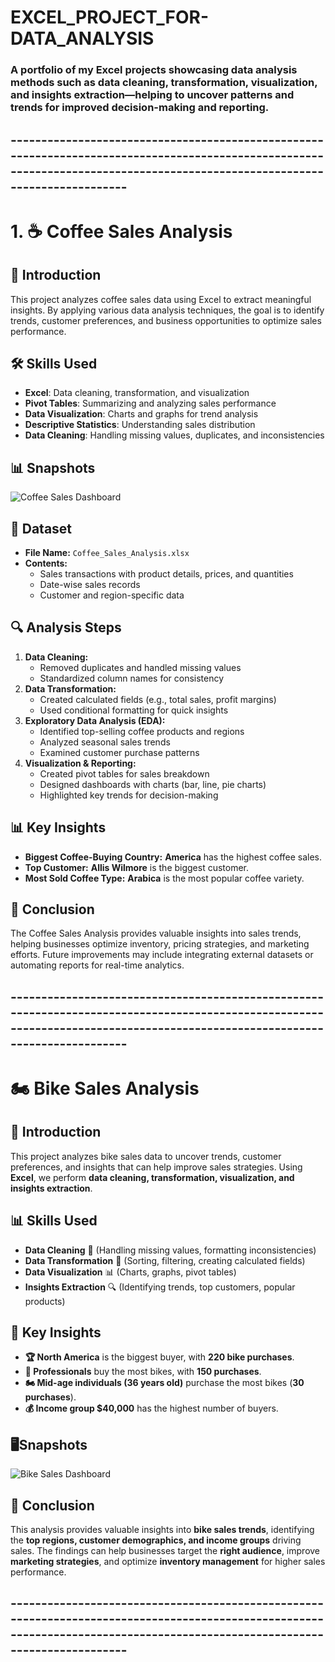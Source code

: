 # EXCEL_PROJECT_FOR-DATA_ANALYSIS
### A portfolio of my Excel projects showcasing data analysis methods such as data cleaning, transformation, visualization, and insights extraction—helping to uncover patterns and trends for improved decision-making and reporting.  
## ----------------------------------------------------------------------------------------------------------------------------------------------------------------------------
# 1. ☕ Coffee Sales Analysis

## 📌 Introduction  
This project analyzes coffee sales data using Excel to extract meaningful insights. By applying various data analysis techniques, the goal is to identify trends, customer preferences, and business opportunities to optimize sales performance.  

## 🛠️ Skills Used  
- **Excel**: Data cleaning, transformation, and visualization  
- **Pivot Tables**: Summarizing and analyzing sales performance  
- **Data Visualization**: Charts and graphs for trend analysis  
- **Descriptive Statistics**: Understanding sales distribution  
- **Data Cleaning**: Handling missing values, duplicates, and inconsistencies
## 📊 Snapshots
![Coffee Sales Dashboard](https://i.imgur.com/QkJxATW.png)

## 📂 Dataset  
- **File Name:** `Coffee_Sales_Analysis.xlsx`  
- **Contents:**  
  - Sales transactions with product details, prices, and quantities  
  - Date-wise sales records  
  - Customer and region-specific data  

## 🔍 Analysis Steps  
1. **Data Cleaning:**  
   - Removed duplicates and handled missing values  
   - Standardized column names for consistency  
2. **Data Transformation:**  
   - Created calculated fields (e.g., total sales, profit margins)  
   - Used conditional formatting for quick insights  
3. **Exploratory Data Analysis (EDA):**  
   - Identified top-selling coffee products and regions  
   - Analyzed seasonal sales trends  
   - Examined customer purchase patterns  
4. **Visualization & Reporting:**  
   - Created pivot tables for sales breakdown  
   - Designed dashboards with charts (bar, line, pie charts)  
   - Highlighted key trends for decision-making  

## 📊 Key Insights  
- **Biggest Coffee-Buying Country:** **America** has the highest coffee sales.  
- **Top Customer:** **Allis Wilmore** is the biggest customer.  
- **Most Sold Coffee Type:** **Arabica** is the most popular coffee variety.  

## 🏁 Conclusion  
The Coffee Sales Analysis provides valuable insights into sales trends, helping businesses optimize inventory, pricing strategies, and marketing efforts. Future improvements may include integrating external datasets or automating reports for real-time analytics.  

## ----------------------------------------------------------------------------------------------------------------------------------------------------------------------------
# 🏍️ Bike Sales Analysis

## 📖 Introduction
This project analyzes bike sales data to uncover trends, customer preferences, and insights that can help improve sales strategies. Using **Excel**, we perform **data cleaning, transformation, visualization, and insights extraction**.

## 📊 Skills Used
- **Data Cleaning** 🧹 (Handling missing values, formatting inconsistencies)
- **Data Transformation** 🔄 (Sorting, filtering, creating calculated fields)
- **Data Visualization** 📊 (Charts, graphs, pivot tables)
- **Insights Extraction** 🔍 (Identifying trends, top customers, popular products)

## 🔑 Key Insights
- **🏆 North America** is the biggest buyer, with **220 bike purchases**.
- **👤 Professionals** buy the most bikes, with **150 purchases**.
- **🏍️ Mid-age individuals (36 years old)** purchase the most bikes (**30 purchases**).
- **💰 Income group $40,000** has the highest number of buyers.

## 🖥️Snapshots
![Bike Sales Dashboard](https://i.imgur.com/Pu5aEIe.png)

## 📌 Conclusion
This analysis provides valuable insights into **bike sales trends**, identifying the **top regions, customer demographics, and income groups** driving sales. The findings can help businesses target the **right audience**, improve **marketing strategies**, and optimize **inventory management** for higher sales performance.
## ----------------------------------------------------------------------------------------------------------------------------------------------------------------------------


